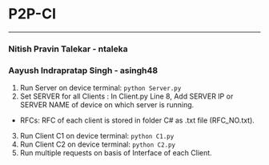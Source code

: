 # P2P-CI
---
### Nitish Pravin Talekar - ntaleka 
### Aayush Indrapratap Singh - asingh48

1. Run Server on device terminal:
  `python Server.py`
2. Set SERVER for all Clients : 
  In Client.py Line 8,
  Add SERVER IP or SERVER NAME of device on which server is running.
- RFCs: RFC of each client is stored in folder C# as .txt file (RFC_NO.txt).
3. Run Client C1 on device terminal: 
  `python C1.py`
4. Run Client C2 on device terminal:
  `python C2.py`
5. Run multiple requests on basis of Interface of each Client.